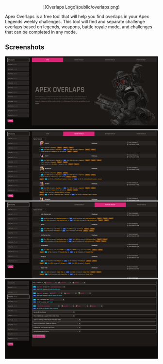 <p align="center">
    ![Overlaps Logo](public/overlaps.png)
</p>

 Apex Overlaps is a free tool that will help you find overlaps in your Apex Legends weekly challenges. This tool will find and separate challenge overlaps based on legends, weapons, battle royale mode, and challenges that can be completed in any mode.

 ## Screenshots

![Home Page](public/screenshots/home.png)
![Legends Overlap](public/screenshots/legends-overlap.png)
![Weapons Overlap](public/screenshots/weapon-overlaps.png)
![Choose Weekly](public/screenshots/choose-weekly.png)

